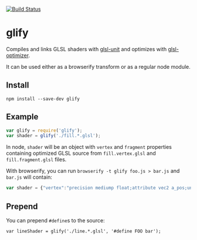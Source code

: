 [![Build Status](https://travis-ci.org/mapbox/glify.svg)](https://travis-ci.org/mapbox/glify)

# glify

Compiles and links GLSL shaders with [glsl-unit](https://code.google.com/p/glsl-unit/) and
optimizes with [glsl-optimizer](https://github.com/kkaefer/glsl-optimizer).

It can be used either as a browserify transform or as a regular node module.

## Install

    npm install --save-dev glify

## Example

```js
var glify = require('glify');
var shader = glify('./fill.*.glsl');
```

In node, `shader` will be an object with `vertex` and `fragment` properties containing
optimized GLSL source from `fill.vertex.glsl` and `fill.fragment.glsl` files.

With browserify, you can run `browserify -t glify foo.js > bar.js` and `bar.js` will
contain:

```js
var shader = {"vertex":"precision mediump float;attribute vec2 a_pos;uniform mat4 u_posmatrix;void main(){gl_Position=u_posmatrix*vec4(a_pos,0,1);gl_PointSize=2.;}","fragment":"precision mediump float;uniform vec4 u_color;void main(){gl_FragColor=u_color;}"};
```

## Prepend

You can prepend `#define`s to the source:

```
var lineShader = glify('./line.*.glsl', '#define FOO bar');
```

